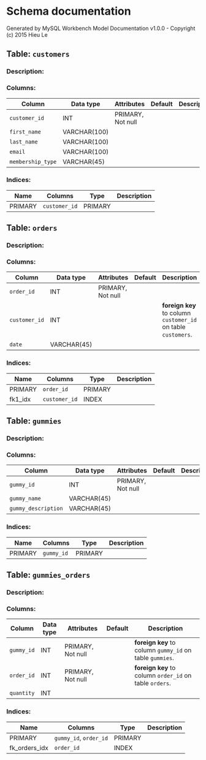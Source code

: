 # Schema documentation

Generated by MySQL Workbench Model Documentation v1.0.0 - Copyright (c) 2015 Hieu Le

## Table: `customers`

### Description: 



### Columns: 

| Column | Data type | Attributes | Default | Description |
| --- | --- | --- | --- | ---  |
| `customer_id` | INT | PRIMARY, Not null |   |   |
| `first_name` | VARCHAR(100) |  |   |   |
| `last_name` | VARCHAR(100) |  |   |   |
| `email` | VARCHAR(100) |  |   |   |
| `membership_type` | VARCHAR(45) |  |   |   |


### Indices: 

| Name | Columns | Type | Description |
| --- | --- | --- | --- |
| PRIMARY | `customer_id` | PRIMARY |   |


## Table: `orders`

### Description: 



### Columns: 

| Column | Data type | Attributes | Default | Description |
| --- | --- | --- | --- | ---  |
| `order_id` | INT | PRIMARY, Not null |   |   |
| `customer_id` | INT |  |   |  **foreign key** to column `customer_id` on table `customers`. |
| `date` | VARCHAR(45) |  |   |   |


### Indices: 

| Name | Columns | Type | Description |
| --- | --- | --- | --- |
| PRIMARY | `order_id` | PRIMARY |   |
| fk1_idx | `customer_id` | INDEX |   |


## Table: `gummies`

### Description: 



### Columns: 

| Column | Data type | Attributes | Default | Description |
| --- | --- | --- | --- | ---  |
| `gummy_id` | INT | PRIMARY, Not null |   |   |
| `gummy_name` | VARCHAR(45) |  |   |   |
| `gummy_description` | VARCHAR(45) |  |   |   |


### Indices: 

| Name | Columns | Type | Description |
| --- | --- | --- | --- |
| PRIMARY | `gummy_id` | PRIMARY |   |


## Table: `gummies_orders`

### Description: 



### Columns: 

| Column | Data type | Attributes | Default | Description |
| --- | --- | --- | --- | ---  |
| `gummy_id` | INT | PRIMARY, Not null |   |  **foreign key** to column `gummy_id` on table `gummies`. |
| `order_id` | INT | PRIMARY, Not null |   |  **foreign key** to column `order_id` on table `orders`. |
| `quantity` | INT |  |   |   |


### Indices: 

| Name | Columns | Type | Description |
| --- | --- | --- | --- |
| PRIMARY | `gummy_id`, `order_id` | PRIMARY |   |
| fk_orders_idx | `order_id` | INDEX |   |


